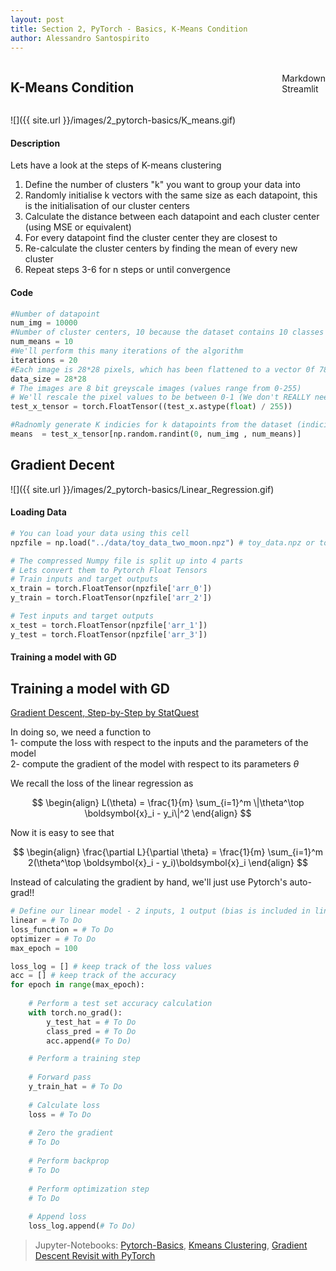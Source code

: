 ```yaml
---
layout: post
title: Section 2, PyTorch - Basics, K-Means Condition
author: Alessandro Santospirito
---
```


<div id="conditionalContent" style="display: flex; align-items: center; justify-content: space-between;">
  <h2 id="pytorch--basics">K-Means Condition</h2>
  <div class='toggle' id='switch'>
    <div class='toggle-text-off'>Markdown</div>
    <div class='glow-comp'></div>
    <div class='toggle-button'></div>
    <div class='toggle-text-on'>Streamlit</div>
  </div>
</div>

<div id="root">
    <iframe id="iframeContent" src="{{ site.url }}/public/html/pytorch-basics_kmeans.html" style="height: 1000px; width: 100%; display: none; border: none;"></iframe>
</div>

<div id="markdownContent" markdown="1">

![]({{ site.url }}/images/2_pytorch-basics/K_means.gif)

#### Description
Lets have a look at the steps of K-means clustering
1. Define the number of clusters "k" you want to group your data into
2. Randomly initialise k vectors with the same size as each datapoint, this is the initialisation of our cluster centers
3. Calculate the distance between each datapoint and each cluster center (using MSE or equivalent)
4. For every datapoint find the cluster center they are closest to
5. Re-calculate the cluster centers by finding the mean of every new cluster
6. Repeat steps 3-6 for n steps or until convergence

#### Code
```python
#Number of datapoint
num_img = 10000  
#Number of cluster centers, 10 because the dataset contains 10 classes eg: digit 0 to 9
num_means = 10   
#We'll perform this many iterations of the algorithm
iterations = 20 
#Each image is 28*28 pixels, which has been flattened to a vector 0f 784 values
data_size = 28*28
# The images are 8 bit greyscale images (values range from 0-255)
# We'll rescale the pixel values to be between 0-1 (We don't REALLY need to do this for k-means)
test_x_tensor = torch.FloatTensor((test_x.astype(float) / 255))

#Radnomly generate K indicies for k datapoints from the dataset (indicies need to be int)
means  = test_x_tensor[np.random.randint(0, num_img , num_means)]
```

## Gradient Decent
![]({{ site.url }}/images/2_pytorch-basics/Linear_Regression.gif)

#### Loading Data
```python
# You can load your data using this cell
npzfile = np.load("../data/toy_data_two_moon.npz") # toy_data.npz or toy_data_two_circles.npz

# The compressed Numpy file is split up into 4 parts
# Lets convert them to Pytorch Float Tensors
# Train inputs and target outputs
x_train = torch.FloatTensor(npzfile['arr_0'])
y_train = torch.FloatTensor(npzfile['arr_2'])

# Test inputs and target outputs
x_test = torch.FloatTensor(npzfile['arr_1'])
y_test = torch.FloatTensor(npzfile['arr_3'])
```

#### Training a model with GD
<h2>Training a model with GD </h2>

[Gradient Descent, Step-by-Step by StatQuest](https://youtu.be/sDv4f4s2SB8?si=iClqYh2v3I7uf9WR)

In doing so, we need a function to <br>
1- compute the loss with respect to the inputs and the parameters of the model <br>
2- compute the gradient of the model with respect to its parameters $\theta$

We recall the loss of the linear regression as

$$
\begin{align}
L(\theta) = \frac{1}{m} \sum_{i=1}^m \|\theta^\top \boldsymbol{x}_i - y_i\|^2
\end{align}
$$

Now it is easy to see that

$$
\begin{align}
\frac{\partial L}{\partial \theta} = \frac{1}{m} \sum_{i=1}^m 2(\theta^\top \boldsymbol{x}_i - y_i)\boldsymbol{x}_i
\end{align}
$$

Instead of calculating the gradient by hand, we'll just use Pytorch's auto-grad!!

```python
# Define our linear model - 2 inputs, 1 output (bias is included in linear layer)
linear = # To Do
loss_function = # To Do
optimizer = # To Do
max_epoch = 100

loss_log = [] # keep track of the loss values
acc = [] # keep track of the accuracy 
for epoch in range(max_epoch):
    
    # Perform a test set accuracy calculation
    with torch.no_grad():
        y_test_hat = # To Do
        class_pred = # To Do
        acc.append(# To Do)

    # Perform a training step
    
    # Forward pass
    y_train_hat = # To Do
            
    # Calculate loss
    loss = # To Do
    
    # Zero the gradient
    # To Do
            
    # Perform backprop
    # To Do
    
    # Perform optimization step
    # To Do
    
    # Append loss
    loss_log.append(# To Do)
```

> Jupyter-Notebooks: [Pytorch-Basics](http://localhost:8888/notebooks/pytorch-tutorial/section2_pytorch_basics/notebooks/Tutorial1_Pytorch_Basics.ipynb), [Kmeans Clustering](http://localhost:8888/notebooks/pytorch-tutorial/section2_pytorch_basics/notebooks/Pytorch1_KMeans.ipynb), [Gradient Descent Revisit with PyTorch](http://localhost:8888/notebooks/pytorch-tutorial/section2_pytorch_basics/notebooks/Pytorch2_Linear_Logistic_Regression_For_Classification.ipynb)
</div>

<script>
  document.addEventListener("DOMContentLoaded", function() {
    if (window.location.href.includes("/2024/")) {
    } else{
      document.getElementById("conditionalContent").style.display = "none";
    }
  });
  document.addEventListener('DOMContentLoaded', function() {
    const toggle = document.querySelector('.toggle');
    toggle.addEventListener('click', function(e) {
      e.preventDefault();
      this.classList.toggle('toggle-on');
      updateToggleState(this);
    });
  
    function updateToggleState(toggleElement) {
      const isOn = toggleElement.classList.contains('toggle-on');
  
      var iframeContent = document.getElementById('iframeContent');
      var markdownContent = document.getElementById('markdownContent');
      if (isOn) {
        iframeContent.style.display = '';
        markdownContent.style.display = 'none';
      } else {
        iframeContent.style.display = 'none';
        markdownContent.style.display = '';
      }
    }
  });
</script>